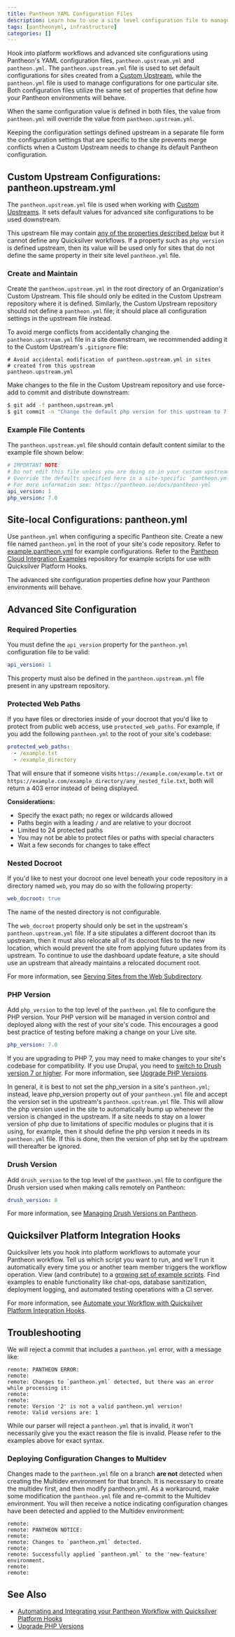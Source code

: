 ```yaml
---
title: Pantheon YAML Configuration Files
description: Learn how to use a site level configuration file to manage advanced settings at the site level and how to set default configurations across all sites running a Custom Upstream.
tags: [pantheonyml, infrastructure]
categories: []
---
```

Hook into platform workflows and advanced site configurations using Pantheon's YAML configuration files, `pantheon.upstream.yml` and `pantheon.yml`. The `pantheon.upstream.yml` file is used to set default configurations for sites created from a [Custom Upstream](/docs/custom-upstream/), while the `pantheon.yml` file is used to manage configurations for one particular site. Both configuration files utilize the same set of properties that define how your Pantheon environments will behave.

When the same configuration value is defined in both files, the value from `pantheon.yml` will override the value from `pantheon.upstream.yml`.

Keeping the configuration settings defined upstream in a separate file form the configuration settings that are specific to the site prevents merge conflicts when a Custom Upstream needs to change its default Pantheon configuration.

## Custom Upstream Configurations: pantheon.upstream.yml
The `pantheon.upstream.yml` file is used when working with [Custom Upstreams](/docs/custom-upstream/). It sets default values for advanced site configurations to be used downstream.

This upstream file may contain [any of the properties described below](#advanced-site-configuration) but it cannot define any Quicksilver workflows. If a property such as `php_version` is defined upstream, then its value will be used only for sites that do not define the same property in their site level `pantheon.yml` file.

### Create and Maintain
Create the `pantheon.upstream.yml` in the root directory of an Organization's Custom Upstream. This file should only be edited in the Custom Upstream repository where it is defined. Similarly, the Custom Upstream repository should not define a `pantheon.yml` file; it should place all configuration settings in the upstream file instead.

To avoid merge conflicts from accidentally changing the `pantheon.upstream.yml` file in a site downstream, we recommended adding it to the Custom Upstream's `.gitignore` file:

```
# Avoid accidental modification of pantheon.upstream.yml in sites
# created from this upstream
pantheon.upstream.yml
```

Make changes to the file in the Custom Upstream repository and use force-add to commit and distribute downstream:

```bash
$ git add -f pantheon.upstream.yml
$ git commit -n "Change the default php version for this upstream to 7.0"
```

### Example File Contents

The `pantheon.upstream.yml` file should contain default content similar to the example file shown below:
```yaml
# IMPORTANT NOTE:
# Do not edit this file unless you are doing so in your custom upstream repository.
# Override the defaults specified here in a site-specific `pantheon.yml` file.
# For more information see: https://pantheon.io/docs/pantheon-yml
api_version: 1
php_version: 7.0
```
## Site-local Configurations: pantheon.yml
Use `pantheon.yml` when configuring a specific Pantheon site. Create a new file named `pantheon.yml` in the root of your site's code repository. Refer to [example.pantheon.yml](https://github.com/pantheon-systems/quicksilver-examples/blob/master/example.pantheon.yml) for example configurations. Refer to the [Pantheon Cloud Integration Examples](https://github.com/pantheon-systems/quicksilver-examples) repository for example scripts for use with Quicksilver Platform Hooks.

The advanced site configuration properties define how your Pantheon environments will behave.

## Advanced Site Configuration
### Required Properties
You must define the `api_version` property for the `pantheon.yml` configuration file to be valid:
```yaml
api_version: 1
```

This property must also be defined in the `pantheon.upstream.yml` file present in any upstream repository.

### Protected Web Paths

If you have files or directories inside of your docroot that you'd like to protect from public web access, use `protected_web_paths`. For example, if you add the following `pantheon.yml` to the root of your site's codebase:

```yaml
protected_web_paths:
  - /example.txt
  - /example_directory
```

That will ensure that if someone visits `https://example.com/example.txt` or `https://example.com/example_directory/any_nested_file.txt`, both will return a 403 error instead of being displayed.

**Considerations:**

* Specify the exact path; no regex or wildcards allowed
* Paths begin with a leading `/` and are relative to your docroot
* Limited to 24 protected paths
* You may not be able to protect files or paths with special characters
* Wait a few seconds for changes to take effect

### Nested Docroot

If you'd like to nest your docroot one level beneath your code repository in a directory named `web`, you may do so with the following property:

```yaml
web_docroot: true
```

The name of the nested directory is not configurable.

The `web_docroot` property should only be set in the upstream's `pantheon.upstream.yml` file. If a site stipulates a different docroot than its upstream, then it must also relocate all of its docroot files to the new location, which would prevent the site from applying future updates from its upstream. To continue to use the dashboard update feature, a site should use an upstream that already maintains a relocated document root.

For more information, see [Serving Sites from the Web Subdirectory](/docs/nested-docroot).


### PHP Version

Add `php_version` to the top level of the `pantheon.yml` file to configure the PHP version. Your PHP version will be managed in version control and deployed along with the rest of your site's code. This encourages a good best practice of testing before making a change on your Live site.

```yaml
php_version: 7.0
```
If you are upgrading to PHP 7, you may need to make changes to your site's codebase for compatibility. If you use Drupal, you need to [switch to Drush version 7 or higher](https://pantheon.io/docs/drush-versions/#configure-drush-version). For more information, see [Upgrade PHP Versions](/docs/php-versions).

In general, it is best to not set the php_version in a site's `pantheon.yml`; instead, leave php_version property out of your `pantheon.yml` file and accept the version set in the upstream's `pantheon.upstream.yml` file. This will allow the php version used in the site to automatically bump up whenever the version is changed in the upstream. If a site needs to stay on a lower version of php due to limitations of specific modules or plugins that it is using, for example, then it should define the php version it needs in its `pantheon.yml` file. If this is done, then the version of php set by the upstream will thereafter be ignored.

### Drush Version
Add `drush_version` to the top level of the `pantheon.yml` file to configure the Drush version used when making calls remotely on Pantheon:

```yaml
drush_version: 8
```
For more information, see [Managing Drush Versions on Pantheon](/docs/drush-versions).
## Quicksilver Platform Integration Hooks

Quicksilver lets you hook into platform workflows to automate your Pantheon workflow. Tell us which script you want to run, and we'll run it automatically every time you or another team member triggers the workflow operation. View (and contribute) to a [growing set of example scripts](https://github.com/pantheon-systems/quicksilver-examples/). Find examples to enable functionality like chat-ops, database sanitization, deployment logging, and automated testing operations with a CI server.

For more information, see [Automate your Workflow with Quicksilver Platform Integration Hooks](/docs/quicksilver).


## Troubleshooting

We will reject a commit that includes a `pantheon.yml` error, with a message like:
```nohighlight
remote: PANTHEON ERROR:
remote:
remote: Changes to `pantheon.yml` detected, but there was an error while processing it:
remote:
remote:
remote: Version '2' is not a valid pantheon.yml version!
remote: Valid versions are: 1
```

While our parser will reject a `pantheon.yml` that is invalid, it won't necessarily give you the exact reason the file is invalid. Please refer to the examples above for exact syntax.

### Deploying Configuration Changes to Multidev
Changes made to the `pantheon.yml` file on a branch **are not** detected when creating the Multidev environment for that branch. It is necessary to create the multidev first, and then modify pantheon.yml. As a workaround, make some modification the `pantheon.yml` file and re-commit to the Multidev environment. You will then receive a notice indicating configuration changes have been detected and applied to the Multidev environment:

```nohighlight
remote:
remote: PANTHEON NOTICE:
remote:
remote: Changes to `pantheon.yml` detected.
remote:
remote: Successfully applied `pantheon.yml` to the 'new-feature' environment.
remote:
remote:
```

## See Also
- [Automating and Integrating your Pantheon Workflow with Quicksilver Platform Hooks](/docs/quicksilver)  
- [Upgrade PHP Versions](/docs/php-versions)
